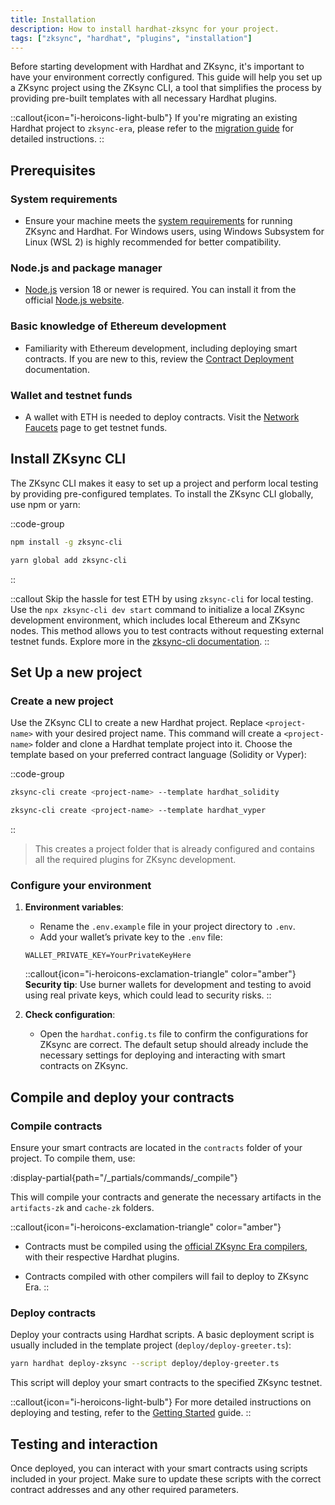 ```yaml
---
title: Installation
description: How to install hardhat-zksync for your project.
tags: ["zksync", "hardhat", "plugins", "installation"]
---
```


Before starting development with Hardhat and ZKsync, it's important to have your environment correctly configured. This guide will help you set up a
ZKsync project using the ZKsync CLI, a tool that simplifies the process by providing pre-built templates with all necessary Hardhat plugins.

::callout{icon="i-heroicons-light-bulb"}
If you're migrating an existing Hardhat project to `zksync-era`, please refer to
the [migration guide](/zksync-network/tooling/hardhat/guides/migrating-to-zksync) for detailed instructions.
::

## Prerequisites

### System requirements

- Ensure your machine meets the [system requirements](%%zk_git_repo_era-compiler-solidity%%/tree/main#system-requirements) for running ZKsync and
Hardhat. For Windows users, using Windows Subsystem for Linux (WSL 2) is highly recommended for better compatibility.

### Node.js and package manager

- [Node.js](https://nodejs.org) version 18 or newer is required. You can install it from the official [Node.js website](https://nodejs.org).

### Basic knowledge of Ethereum development

- Familiarity with Ethereum development, including deploying smart contracts. If you are new to this, review
the [Contract Deployment](/zksync-protocol/era-vm/differences/contract-deployment) documentation.

### Wallet and testnet funds

- A wallet with ETH is needed to deploy contracts. Visit the [Network Faucets](/zksync-network/ecosystem/network-faucets) page to get testnet funds.

## Install ZKsync CLI

The ZKsync CLI makes it easy to set up a project and perform local testing by providing pre-configured templates. To install the ZKsync CLI
globally, use npm or yarn:

::code-group

```bash [npm]
npm install -g zksync-cli
```

```bash [yarn]
yarn global add zksync-cli
```

::

::callout
Skip the hassle for test ETH by using `zksync-cli` for local testing.
Use the `npx zksync-cli dev start` command to initialize a local ZKsync development environment, which includes local Ethereum and ZKsync nodes.
This method allows you to test contracts without requesting external testnet funds. Explore more in the [zksync-cli documentation](/zksync-network/tooling/zksync-cli).
::

## Set Up a new project

### Create a new project

Use the ZKsync CLI to create a new Hardhat project. Replace `<project-name>` with your desired project name. This command will create
a `<project-name>` folder and clone a Hardhat template project into it. Choose the template based on your preferred contract language (Solidity or Vyper):

::code-group

```bash [Solidity]
zksync-cli create <project-name> --template hardhat_solidity
```

```bash [Vyper]
zksync-cli create <project-name> --template hardhat_vyper
```

::

> This creates a project folder that is already configured and contains all the required plugins for ZKsync development.

### Configure your environment

1. **Environment variables**:
   - Rename the `.env.example` file in your project directory to `.env`.
   - Add your wallet’s private key to the `.env` file:

   ```text
   WALLET_PRIVATE_KEY=YourPrivateKeyHere
   ```

   ::callout{icon="i-heroicons-exclamation-triangle" color="amber"}
   **Security tip**: Use burner wallets for development and testing to avoid using real private keys, which could lead to security risks.
   ::

2. **Check configuration**:
   - Open the `hardhat.config.ts` file to confirm the configurations for ZKsync are correct. The default setup should already include the necessary
   settings for deploying and interacting with smart contracts on ZKsync.

## Compile and deploy your contracts

### Compile contracts

Ensure your smart contracts are located in the `contracts` folder of your project. To compile them, use:

:display-partial{path="/_partials/commands/_compile"}

This will compile your contracts and generate the necessary artifacts in the `artifacts-zk` and `cache-zk` folders.

::callout{icon="i-heroicons-exclamation-triangle" color="amber"}

- Contracts must be compiled using the
[official ZKsync Era compilers](/zksync-protocol/era-vm/compiler/toolchain), with their respective Hardhat plugins.

- Contracts compiled with other compilers will fail to deploy to ZKsync Era.
::

### Deploy contracts

Deploy your contracts using Hardhat scripts. A basic deployment script is usually included in the template project (`deploy/deploy-greeter.ts`):

```bash
yarn hardhat deploy-zksync --script deploy/deploy-greeter.ts
```

This script will deploy your smart contracts to the specified ZKsync testnet.

::callout{icon="i-heroicons-light-bulb"}
For more detailed instructions on deploying and testing, refer to the [Getting Started](/zksync-network/tooling/hardhat/guides/getting-started) guide.
::

## Testing and interaction

Once deployed, you can interact with your smart contracts using scripts included in your project. Make sure to update these scripts with the correct
contract addresses and any other required parameters.
